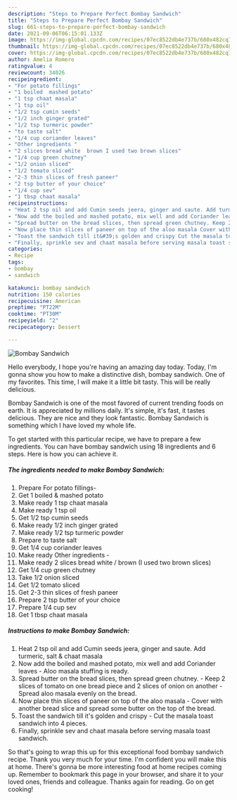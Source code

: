```yaml
---
description: "Steps to Prepare Perfect Bombay Sandwich"
title: "Steps to Prepare Perfect Bombay Sandwich"
slug: 661-steps-to-prepare-perfect-bombay-sandwich
date: 2021-09-06T06:15:01.133Z
image: https://img-global.cpcdn.com/recipes/07ec8522db4e737b/680x482cq70/bombay-sandwich-recipe-main-photo.jpg
thumbnail: https://img-global.cpcdn.com/recipes/07ec8522db4e737b/680x482cq70/bombay-sandwich-recipe-main-photo.jpg
cover: https://img-global.cpcdn.com/recipes/07ec8522db4e737b/680x482cq70/bombay-sandwich-recipe-main-photo.jpg
author: Amelia Romero
ratingvalue: 4
reviewcount: 34026
recipeingredient:
- "For potato fillings"
- "1 boiled  mashed potato"
- "1 tsp chaat masala"
- "1 tsp oil"
- "1/2 tsp cumin seeds"
- "1/2 inch ginger grated"
- "1/2 tsp turmeric powder"
- "to taste salt"
- "1/4 cup coriander leaves"
- "Other ingredients "
- "2 slices bread white  brown I used two brown slices"
- "1/4 cup green chutney"
- "1/2 onion sliced"
- "1/2 tomato sliced"
- "2-3 thin slices of fresh paneer"
- "2 tsp butter of your choice"
- "1/4 cup sev"
- "1 tbsp chaat masala"
recipeinstructions:
- "Heat 2 tsp oil and add Cumin seeds jeera, ginger and saute. Add turmeric, salt &amp; chaat masala"
- "Now add the boiled and mashed potato, mix well and add Coriander leaves  Aloo masala stuffing is ready."
- "Spread butter on the bread slices, then spread green chutney. Keep 2 slices of tomato on one bread piece and 2 slices of onion on another  Spread aloo masala evenly on the bread."
- "Now place thin slices of paneer on top of the aloo masala Cover with another bread slice and spread some butter on the top of the bread."
- "Toast the sandwich till it&#39;s golden and crispy Cut the masala toast sandwich into 4 pieces."
- "Finally, sprinkle sev and chaat masala before serving masala toast sandwich."
categories:
- Recipe
tags:
- bombay
- sandwich

katakunci: bombay sandwich 
nutrition: 150 calories
recipecuisine: American
preptime: "PT22M"
cooktime: "PT30M"
recipeyield: "2"
recipecategory: Dessert

---
```



![Bombay Sandwich](https://img-global.cpcdn.com/recipes/07ec8522db4e737b/680x482cq70/bombay-sandwich-recipe-main-photo.jpg)

Hello everybody, I hope you're having an amazing day today. Today, I'm gonna show you how to make a distinctive dish, bombay sandwich. One of my favorites. This time, I will make it a little bit tasty. This will be really delicious.

Bombay Sandwich is one of the most favored of current trending foods on earth. It is appreciated by millions daily. It's simple, it's fast, it tastes delicious. They are nice and they look fantastic. Bombay Sandwich is something which I have loved my whole life.




To get started with this particular recipe, we have to prepare a few ingredients. You can have bombay sandwich using 18 ingredients and 6 steps. Here is how you can achieve it.

<!--inarticleads1-->

##### The ingredients needed to make Bombay Sandwich:

1. Prepare For potato fillings-
1. Get 1 boiled &amp; mashed potato
1. Make ready 1 tsp chaat masala
1. Make ready 1 tsp oil
1. Get 1/2 tsp cumin seeds
1. Make ready 1/2 inch ginger grated
1. Make ready 1/2 tsp turmeric powder
1. Prepare to taste salt
1. Get 1/4 cup coriander leaves
1. Make ready Other ingredients -
1. Make ready 2 slices bread white / brown (I used two brown slices)
1. Get 1/4 cup green chutney
1. Take 1/2 onion sliced
1. Get 1/2 tomato sliced
1. Get 2-3 thin slices of fresh paneer
1. Prepare 2 tsp butter of your choice
1. Prepare 1/4 cup sev
1. Get 1 tbsp chaat masala




<!--inarticleads2-->

##### Instructions to make Bombay Sandwich:

1. Heat 2 tsp oil and add Cumin seeds jeera, ginger and saute. Add turmeric, salt &amp; chaat masala
1. Now add the boiled and mashed potato, mix well and add Coriander leaves  - Aloo masala stuffing is ready.
1. Spread butter on the bread slices, then spread green chutney. - Keep 2 slices of tomato on one bread piece and 2 slices of onion on another  - Spread aloo masala evenly on the bread.
1. Now place thin slices of paneer on top of the aloo masala - Cover with another bread slice and spread some butter on the top of the bread.
1. Toast the sandwich till it&#39;s golden and crispy - Cut the masala toast sandwich into 4 pieces.
1. Finally, sprinkle sev and chaat masala before serving masala toast sandwich.




So that's going to wrap this up for this exceptional food bombay sandwich recipe. Thank you very much for your time. I'm confident you will make this at home. There's gonna be more interesting food at home recipes coming up. Remember to bookmark this page in your browser, and share it to your loved ones, friends and colleague. Thanks again for reading. Go on get cooking!
